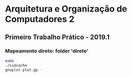 # Arquitetura e Organização de Computadores 2
## Primeiro Trabalho Prático - 2019.1

### Mapeamento direto: folder 'direto'

```bash
make
./simcache
gnuplot plot.gp -
```
